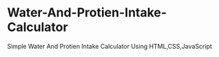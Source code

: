 # Water-And-Protien-Intake-Calculator
Simple Water And Protien Intake Calculator Using HTML,CSS,JavaScript
